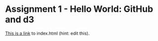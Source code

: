 # Assignment 1 - Hello World: GitHub and d3



[This is a link](https://zhangjingjun.github.io/01-ghd3/index.html) to index.html (hint: edit this).
